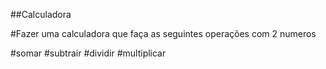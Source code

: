 ##Calculadora

#Fazer uma calculadora que faça as seguintes operações com 2 numeros

#somar
#subtrair
#dividir
#multiplicar

 

